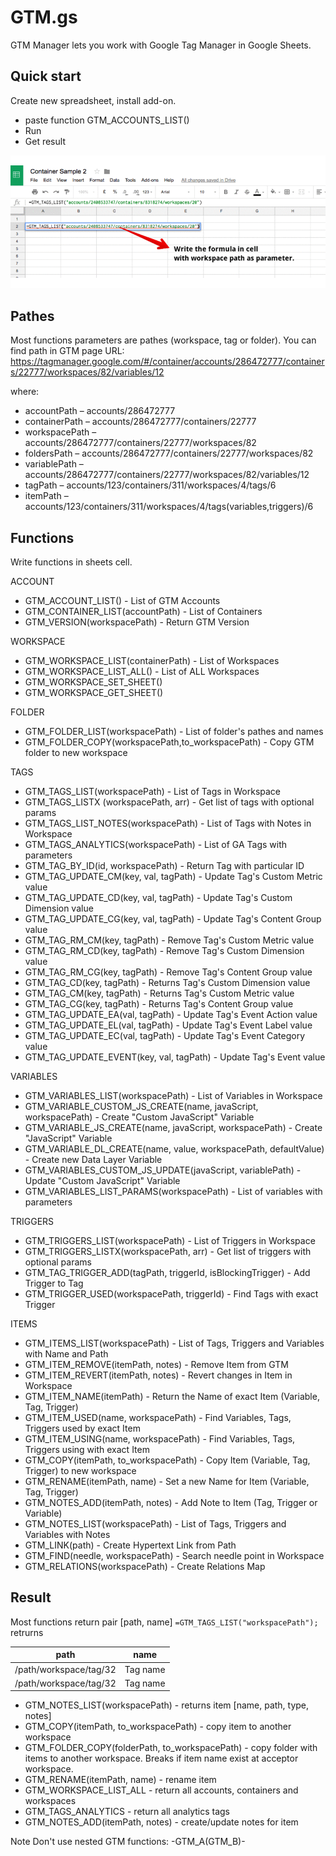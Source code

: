 # GTM.gs 
GTM Manager lets you work with Google Tag Manager in Google Sheets.

## Quick start
Create new spreadsheet, install add-on.

* paste function GTM_ACCOUNTS_LIST()
* Run 
* Get result

![Quick start GTM Manager](img/start.gif "Quick start GTM Manager")


## Pathes
Most functions parameters are pathes (workspace, tag or folder).
You can find path in GTM page URL:  
https://tagmanager.google.com/#/container/accounts/286472777/containers/22777/workspaces/82/variables/12

where:
* accountPath – accounts/286472777    
* containerPath – accounts/286472777/containers/22777
* workspacePath –  accounts/286472777/containers/22777/workspaces/82
* foldersPath –  accounts/286472777/containers/22777/workspaces/82
* variablePath – accounts/286472777/containers/22777/workspaces/82/variables/12
* tagPath – accounts/123/containers/311/workspaces/4/tags/6
* itemPath – accounts/123/containers/311/workspaces/4/tags(variables,triggers)/6

## Functions
Write functions in sheets cell.

ACCOUNT
* GTM_ACCOUNT_LIST() - List of GTM Accounts
* GTM_CONTAINER_LIST(accountPath) - List of Containers
* GTM_VERSION(workspacePath) - Return GTM Version 

WORKSPACE
* GTM_WORKSPACE_LIST(containerPath) - List of Workspaces
* GTM_WORKSPACE_LIST_ALL() - List of ALL Workspaces
* GTM_WORKSPACE_SET_SHEET()
* GTM_WORKSPACE_GET_SHEET()

FOLDER
* GTM_FOLDER_LIST(workspacePath) - List of folder's pathes and names
* GTM_FOLDER_COPY(workspacePath,to_workspacePath) - Copy GTM folder to new workspace

TAGS
* GTM_TAGS_LIST(workspacePath) - List of Tags in Workspace
* GTM_TAGS_LISTX (workspacePath, arr) - Get list of tags with optional params
* GTM_TAGS_LIST_NOTES(workspacePath) - List of Tags with Notes in Workspace
* GTM_TAGS_ANALYTICS(workspacePath) - List of GA Tags with parameters
* GTM_TAG_BY_ID(id, workspacePath) - Return Tag with particular ID
* GTM_TAG_UPDATE_CM(key, val, tagPath) - Update Tag's Custom Metric value
* GTM_TAG_UPDATE_CD(key, val, tagPath) - Update Tag's Custom Dimension value
* GTM_TAG_UPDATE_CG(key, val, tagPath) - Update Tag's Content Group value
* GTM_TAG_RM_CM(key, tagPath) - Remove Tag's Custom Metric value
* GTM_TAG_RM_CD(key, tagPath) - Remove Tag's Custom Dimension value
* GTM_TAG_RM_CG(key, tagPath) - Remove Tag's Content Group value
* GTM_TAG_CD(key, tagPath) - Returns Tag's Custom Dimension value
* GTM_TAG_CM(key, tagPath) - Returns Tag's Custom Metric value
* GTM_TAG_CG(key, tagPath) - Returns Tag's Content Group value
* GTM_TAG_UPDATE_EA(val, tagPath) - Update Tag's Event Action value
* GTM_TAG_UPDATE_EL(val, tagPath) - Update Tag's Event Label value
* GTM_TAG_UPDATE_EC(val, tagPath) - Update Tag's Event Category value
* GTM_TAG_UPDATE_EVENT(key, val, tagPath) - Update Tag's Event value

VARIABLES
* GTM_VARIABLES_LIST(workspacePath) - List of Variables in Workspace
* GTM_VARIABLE_CUSTOM_JS_CREATE(name, javaScript, workspacePath) - Create "Custom JavaScript" Variable
* GTM_VARIABLE_JS_CREATE(name, javaScript, workspacePath) - Create "JavaScript" Variable
* GTM_VARIABLE_DL_CREATE(name, value, workspacePath, defaultValue) - Create new Data Layer Variable
* GTM_VARIABLES_CUSTOM_JS_UPDATE(javaScript, variablePath) - Update "Custom JavaScript" Variable
* GTM_VARIABLES_LIST_PARAMS(workspacePath) - List of variables with parameters

TRIGGERS
* GTM_TRIGGERS_LIST(workspacePath) - List of Triggers in Workspace
* GTM_TRIGGERS_LISTX(workspacePath, arr) - Get list of triggers with optional params
* GTM_TAG_TRIGGER_ADD(tagPath, triggerId, isBlockingTrigger) - Add Trigger to Tag
* GTM_TRIGGER_USED(workspacePath, triggerId) - Find Tags with exact Trigger

ITEMS
* GTM_ITEMS_LIST(workspacePath) - List of Tags, Triggers and Variables with Name and Path
* GTM_ITEM_REMOVE(itemPath, notes) - Remove Item from GTM
* GTM_ITEM_REVERT(itemPath, notes) - Revert changes in Item in Workspace
* GTM_ITEM_NAME(itemPath) - Return the Name of exact Item (Variable, Tag, Trigger)
* GTM_ITEM_USED(name, workspacePath) - Find Variables, Tags, Triggers used by exact Item
* GTM_ITEM_USING(name, workspacePath) - Find Variables, Tags, Triggers using with exact Item
* GTM_COPY(itemPath, to_workspacePath) - Copy Item (Variable, Tag, Trigger) to new workspace
* GTM_RENAME(itemPath, name) - Set a new Name for Item (Variable, Tag, Trigger)
* GTM_NOTES_ADD(itemPath, notes) - Add Note to Item (Tag, Trigger or Variable)
* GTM_NOTES_LIST(workspacePath) - List of Tags, Triggers and Variables with Notes
* GTM_LINK(path) - Create Hypertext Link from Path
* GTM_FIND(needle, workspacePath) - Search needle point in Workspace
* GTM_RELATIONS(workspacePath) - Create Relations Map
    
    

## Result
Most functions return pair [path, name]
```=GTM_TAGS_LIST("workspacePath");```
retrurns

| path | name |  
| --- | --- |   
| /path/workspace/tag/32 | Tag name |
| /path/workspace/tag/32 | Tag name |


* GTM_NOTES_LIST(workspacePath) - returns item [name, path, type, notes]  
* GTM_COPY(itemPath, to_workspacePath) - copy item to another workspace
* GTM_FOLDER_COPY(folderPath, to_workspacePath) - copy folder with items to another workspace. Breaks if item name exist at acceptor workspace.
* GTM_RENAME(itemPath, name) - rename item
* GTM_WORKSPACE_LIST_ALL - return all accounts, containers and workspaces
* GTM_TAGS_ANALYTICS - return all analytics tags
* GTM_NOTES_ADD(itemPath, notes) - create/update notes for item

Note
Don't use nested GTM functions:
-GTM_A(GTM_B)-
